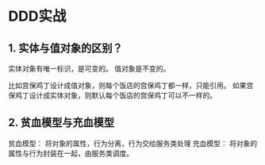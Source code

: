 
# DDD实战


## 1. 实体与值对象的区别？

实体对象有唯一标识，是可变的。
值对象是不变的。

比如宫保鸡丁设计成值对象，则每个饭店的宫保鸡丁都一样，只能引用。
如果宫保鸡丁设计成实体对象，则默认每个饭店的宫保鸡丁可以不一样的。

## 2. 贫血模型与充血模型

贫血模型： 将对象的属性，行为分离，行为交给服务类处理
充血模型： 将对象的属性与行为封装在一起，由服务类调度。